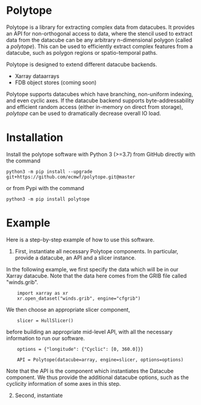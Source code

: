 # Polytope

Polytope is a library for extracting complex data from datacubes. It provides an API for non-orthogonal access to data, where the stencil used to extract data from the datacube can be any arbitrary n-dimensional polygon (called a *polytope*). This can be used to efficiently extract complex features from a datacube, such as polygon regions or spatio-temporal paths.

Polytope is designed to extend different datacube backends.
* Xarray dataarrays
* FDB object stores (coming soon)

Polytope supports datacubes which have branching, non-uniform indexing, and even cyclic axes. If the datacube backend supports byte-addressability and efficient random access (either in-memory on direct from storage), *polytope* can be used to dramatically decrease overall IO load.

# Installation 

Install the polytope software with Python 3 (>=3.7) from GitHub directly with the command

    python3 -m pip install --upgrade git+https://github.com/ecmwf/polytope.git@master

or from Pypi with the command

    python3 -m pip install polytope

# Example

Here is a step-by-step example of how to use this software.

1. First, instantiate all necessary Polytope components. In particular, provide a datacube, an API and a slicer instance. 

In the following example, we first specify the data which will be in our Xarray datacube. Note that the data here comes from the GRIB file called "winds.grib".
<!-- -->
        import xarray as xr
        xr.open_dataset("winds.grib", engine="cfgrib")
We then choose an appropriate slicer component,
<!-- -->
        slicer = HullSlicer()
before building an appropriate mid-level API, with all the necessary information to run our software. 
<!-- -->
        options = {"longitude": {"Cyclic": [0, 360.0]}}

        API = Polytope(datacube=array, engine=slicer, options=options)
<!-- -->
Note that the API is the component which instantiates the Datacube component. We thus provide the additional datacube options, such as the cyclicity information of some axes in this step.

2. Second, instantiate 

<!-- # Requirements

Python >= 3.7 (for OrderedDict)
TODO: populate requirements.txt -->

